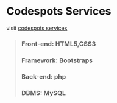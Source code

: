 # Codespots Services
visit [codespots services](https://codespots.000webhostapp.com/)

> ### Front-end: HTML5,CSS3
> ### Framework: Bootstraps
> ### Back-end: php
> ### DBMS: MySQL
